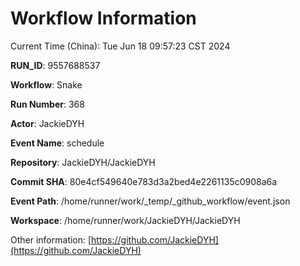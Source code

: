 # Workflow Information

Current Time (China): Tue Jun 18 09:57:23 CST 2024  

**RUN_ID**: 9557688537  

**Workflow**: Snake  

**Run Number**: 368  

**Actor**: JackieDYH  

**Event Name**: schedule  

**Repository**: JackieDYH/JackieDYH  

**Commit SHA**: 80e4cf549640e783d3a2bed4e2261135c0908a6a  

**Event Path**: /home/runner/work/_temp/_github_workflow/event.json  

**Workspace**: /home/runner/work/JackieDYH/JackieDYH  

Other information: [https://github.com/JackieDYH](https://github.com/JackieDYH)
